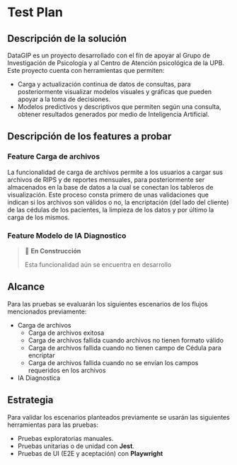 # Test Plan

## Descripción de la solución

DataGIP es un proyecto desarrollado con el fín de apoyar al Grupo de Investigación de Psicología y al Centro de Atención psicológica de la UPB. Este proyecto cuenta con herramientas que permiten:

- Carga y actualización continua de datos de consultas, para posteriormente visualizar modelos visuales y gráficas que pueden apoyar a la toma de decisiones.
- Modelos predictivos y descriptivos que permiten según una consulta, obtener resultados generados por medio de Inteligencia Artificial.

## Descripción de los features a probar

### **Feature** Carga de archivos

La funcionalidad de carga de archivos permite a los usuarios a cargar sus archivos de RIPS y de reportes mensuales, para posteriormente ser almacenados en la base de datos a la cual se conectan los tableros de visualización. Este proceso consta primero de unas validaciones que indican si los archivos son válidos o no, la encriptación (del lado del cliente) de las cédulas de los pacientes, la limpieza de los datos y por último la carga de los mismos.

### **Feature** Modelo de IA Diagnostico

> 🚧 **En Construcción**
> 
> Esta funcionalidad aún se encuentra en desarrollo

## Alcance

Para las pruebas se evaluarán los siguientes escenarios de los flujos mencionados previamente:

- Carga de archivos
  - Carga de archivos exitosa
  - Carga de archivos fallida cuando archivos no tienen formato válido
  - Carga de archivos fallida cuando no tienen campo de Cédula para encriptar
  - Carga de archivos fallida cuando no se envían los campos requeridos en los archivos
- IA Diagnostica

## Estrategia

Para validar los escenarios planteados previamente se usarán las siguientes herramientas para las pruebas:

- Pruebas exploratorias manuales.
- Pruebas unitarias o de unidad con **Jest**.
- Pruebas de UI (E2E y aceptación) con **Playwright**
